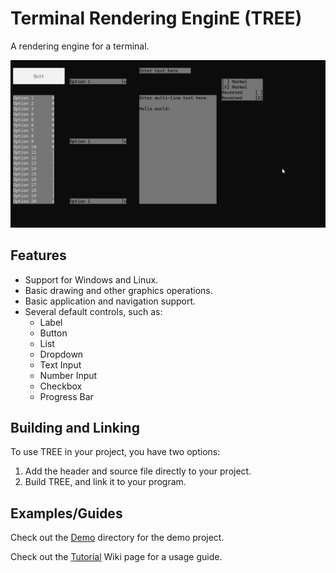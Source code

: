 # Terminal Rendering EnginE (TREE)
 A rendering engine for a terminal.

 ![TREE Demo Image](Images/TREE_Demo.gif)

## Features
- Support for Windows and Linux.
- Basic drawing and other graphics operations.
- Basic application and navigation support.
- Several default controls, such as:
  - Label
  - Button
  - List
  - Dropdown
  - Text Input
  - Number Input
  - Checkbox
  - Progress Bar

## Building and Linking

To use TREE in your project, you have two options:
1) Add the header and source file directly to your project.
2) Build TREE, and link it to your program.

## Examples/Guides

Check out the [Demo](Demo/) directory for the demo project.

Check out the [Tutorial](https://github.com/mtalyat/TerminalRenderingEnginE/wiki/Tutorial) Wiki page for a usage guide.
